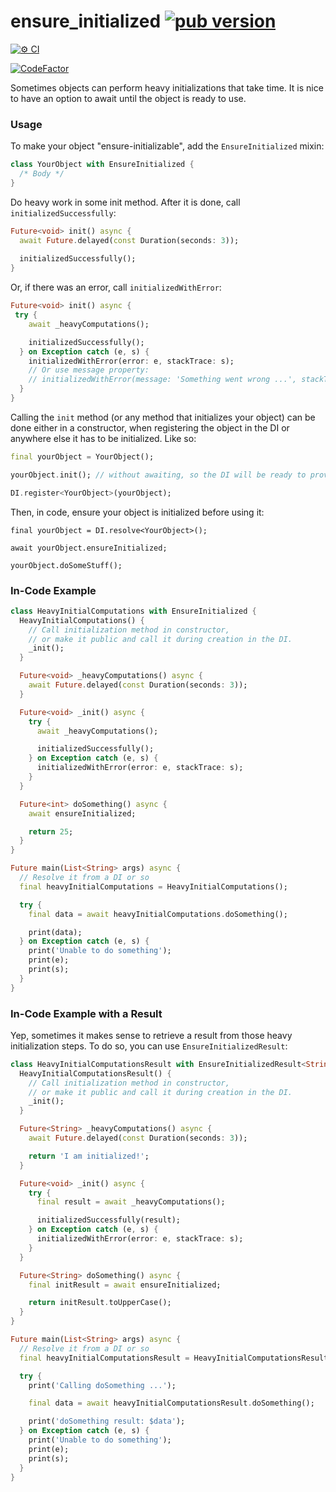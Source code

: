 # ensure_initialized [![pub version][pub-version-img]][pub-version-url]

[![⚙️ CI][ci-badge-url]][ci-url]

[![CodeFactor][code-factor--badge-url]][code-factor-app-url] 

Sometimes objects can perform heavy initializations that take time. It is nice to have an option to await until the object is ready to use.

### Usage

To make your object "ensure-initializable", add the `EnsureInitialized` mixin:

```dart
class YourObject with EnsureInitialized {
  /* Body */
}
```

Do heavy work in some init method. After it is done, call `initializedSuccessfully`:

```dart
Future<void> init() async {
  await Future.delayed(const Duration(seconds: 3));
  
  initializedSuccessfully();
}
```

Or, if there was an error, call `initializedWithError`:

```dart
Future<void> init() async {
 try {
    await _heavyComputations();

    initializedSuccessfully();
  } on Exception catch (e, s) {
    initializedWithError(error: e, stackTrace: s);
    // Or use message property:
    // initializedWithError(message: 'Something went wrong ...', stackTrace: s);
  }
}
```

Calling the `init` method (or any method that initializes your object) can be done either in a constructor, when registering the object in the DI or anywhere else it has to be initialized. Like so:

```dart
final yourObject = YourObject();

yourObject.init(); // without awaiting, so the DI will be ready to provide users with your object.

DI.register<YourObject>(yourObject);
```

Then, in code, ensure your object is initialized before using it:

```
final yourObject = DI.resolve<YourObject>();

await yourObject.ensureInitialized;

yourObject.doSomeStuff();
```

### In-Code Example

```dart
class HeavyInitialComputations with EnsureInitialized {
  HeavyInitialComputations() {
    // Call initialization method in constructor,
    // or make it public and call it during creation in the DI.
    _init();
  }

  Future<void> _heavyComputations() async {
    await Future.delayed(const Duration(seconds: 3));
  }

  Future<void> _init() async {
    try {
      await _heavyComputations();

      initializedSuccessfully();
    } on Exception catch (e, s) {
      initializedWithError(error: e, stackTrace: s);
    }
  }

  Future<int> doSomething() async {
    await ensureInitialized;

    return 25;
  }
}

Future main(List<String> args) async {
  // Resolve it from a DI or so
  final heavyInitialComputations = HeavyInitialComputations();

  try {
    final data = await heavyInitialComputations.doSomething();

    print(data);
  } on Exception catch (e, s) {
    print('Unable to do something');
    print(e);
    print(s);
  }
}
```

### In-Code Example with a Result

Yep, sometimes it makes sense to retrieve a result from those heavy initialization steps. To do so, you can use `EnsureInitializedResult`:
```dart
class HeavyInitialComputationsResult with EnsureInitializedResult<String> {
  HeavyInitialComputationsResult() {
    // Call initialization method in constructor,
    // or make it public and call it during creation in the DI.
    _init();
  }

  Future<String> _heavyComputations() async {
    await Future.delayed(const Duration(seconds: 3));

    return 'I am initialized!';
  }

  Future<void> _init() async {
    try {
      final result = await _heavyComputations();

      initializedSuccessfully(result);
    } on Exception catch (e, s) {
      initializedWithError(error: e, stackTrace: s);
    }
  }

  Future<String> doSomething() async {
    final initResult = await ensureInitialized;

    return initResult.toUpperCase();
  }
}

Future main(List<String> args) async {
  // Resolve it from a DI or so
  final heavyInitialComputationsResult = HeavyInitialComputationsResult();

  try {
    print('Calling doSomething ...');

    final data = await heavyInitialComputationsResult.doSomething();

    print('doSomething result: $data');
  } on Exception catch (e, s) {
    print('Unable to do something');
    print(e);
    print(s);
  }
}
```

<!-- References -->
[pub-version-img]: https://img.shields.io/badge/pub-v0.0.3-green
[pub-version-url]: https://pub.dev/packages/ensure_initialized

[code-factor--badge-url]: https://www.codefactor.io/repository/github/nivisi/ensure_initialized/badge
[code-factor-app-url]: https://www.codefactor.io/repository/github/nivisi/ensure_initialized

[ci-badge-url]: https://github.com/nivisi/ensure_initialized/actions/workflows/ci.yml/badge.svg
[ci-url]: https://github.com/nivisi/ensure_initialized/actions/workflows/ci.yml
